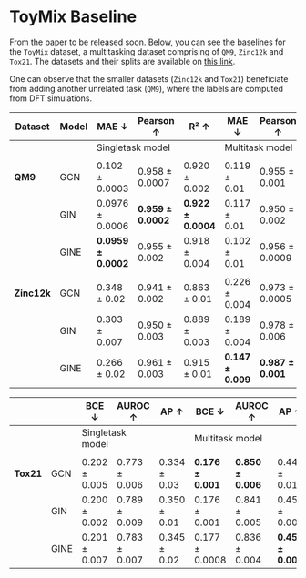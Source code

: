 # ToyMix Baseline

From the paper to be released soon. Below, you can see the baselines for the `ToyMix` dataset, a multitasking dataset comprising of `QM9`, `Zinc12k` and `Tox21`. The datasets and their splits are available on [this link](https://zenodo.org/record/7998401).

One can observe that the smaller datasets (`Zinc12k` and `Tox21`) beneficiate from adding another unrelated task (`QM9`), where the labels are computed from DFT simulations.

| Dataset   | Model | MAE ↓     | Pearson ↑ | R² ↑     | MAE ↓   | Pearson ↑ | R² ↑   |
|-----------|-------|-----------|-----------|-----------|---------|-----------|---------|
|    | <td colspan="2">Singletask model</td>     | <td colspan="2">Multitask model</td>   |
| <hi> | <hi> | <hi> | <hi> | <hi> | <hi> | <hi> | <hi> |
| **QM9**   | GCN   | 0.102 ± 0.0003 | 0.958 ± 0.0007 | 0.920 ± 0.002 | 0.119 ± 0.01 | 0.955 ± 0.001 | 0.915 ± 0.001 |
|           | GIN   | 0.0976 ± 0.0006 | **0.959 ± 0.0002** | **0.922 ± 0.0004** | 0.117 ± 0.01 | 0.950 ± 0.002 | 0.908 ± 0.003 |
|           | GINE  | **0.0959 ± 0.0002** | 0.955 ± 0.002 | 0.918 ± 0.004 | 0.102 ± 0.01 | 0.956 ± 0.0009 | 0.918 ± 0.002 |
| <hi> | <hi> | <hi> | <hi> | <hi> | <hi> | <hi> | <hi> |
| **Zinc12k** | GCN   | 0.348 ± 0.02 | 0.941 ± 0.002 | 0.863 ± 0.01 | 0.226 ± 0.004 | 0.973 ± 0.0005 | 0.940 ± 0.003 |
|           | GIN   | 0.303 ± 0.007 | 0.950 ± 0.003 | 0.889 ± 0.003 | 0.189 ± 0.004 | 0.978 ± 0.006 | 0.953 ± 0.002 |
|           | GINE  | 0.266 ± 0.02 | 0.961 ± 0.003 | 0.915 ± 0.01 | **0.147 ± 0.009** | **0.987 ± 0.001** | **0.971 ± 0.003** |

|           |       | BCE ↓     | AUROC ↑ | AP ↑     | BCE ↓   | AUROC ↑ | AP ↑   |
|-----------|-------|-----------|-----------|-----------|---------|-----------|---------|
|    | <td colspan="2">Singletask model</td>     | <td colspan="2">Multitask model</td>   |
| <hi> | <hi> | <hi> | <hi> | <hi> | <hi> | <hi> | <hi> |
| **Tox21**   | GCN   | 0.202 ± 0.005 | 0.773 ± 0.006 | 0.334 ± 0.03 | **0.176 ± 0.001** | **0.850 ± 0.006** | 0.446 ± 0.01 |
|           | GIN   | 0.200 ± 0.002 | 0.789 ± 0.009 | 0.350 ± 0.01 | 0.176 ± 0.001 | 0.841 ± 0.005 | 0.454 ± 0.009 |
|           | GINE  | 0.201 ± 0.007 | 0.783 ± 0.007 | 0.345 ± 0.02 | 0.177 ± 0.0008 | 0.836 ± 0.004 | **0.455 ± 0.008** |
